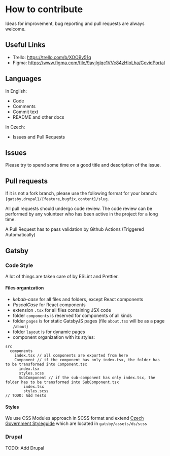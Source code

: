 # How to contribute

Ideas for improvement, bug reporting and pull requests are always welcome.

## Useful Links

- Trello: https://trello.com/b/XOOBy51q
- Figma: https://www.figma.com/file/9avjIglqc1VVc84zHIoLha/CovidPortal

## Languages

In English:

- Code
- Comments
- Commit text
- README and other docs

In Czech:

- Issues and Pull Requests

## Issues

Please try to spend some time on a good title and description of the issue.

## Pull requests

If it is not a fork branch, please use the following format for your branch: `{gatsby,drupal}/{feature,bugfix,content}/slug`. 

All pull requests should undergo code review. The code review can be performed by any volunteer who has been active in the project for a long time.

A Pull Request has to pass validation by Github Actions (Triggered Automatically)

## Gatsby

### Code Style

A lot of things are taken care of by ESLint and Prettier.

#### Files organization

- _kebab-case_ for all files and folders, except React components
- _PascalCase_ for React components
- extension `.tsx` for all files containing JSX code
- folder `components` is reserved for components of all kinds
- folder `pages` is for static GatsbyJS pages (file `about.tsx` will be as a page `/about`)
- folder `layout` is for dynamic pages
- component organization with its styles:

```
src
  components
    index.tsx // all components are exported from here
    Component // if the component has only index.tsx, the folder has to be transformed into Component.tsx
      index.tsx
      styles.scss
      SubComponent // if the sub-component has only index.tsx, the folder has to be transformed into SubComponent.tsx
        index.tsx
        styles.scss
// TODO: Add Tests
```

#### Styles

We use CSS Modules approach in SCSS format and extend [Czech Government Styleguide](https://designsystem.gov.cz) which are located in `gatsby/assets/ds/scss`

### Drupal
TODO: Add Drupal
